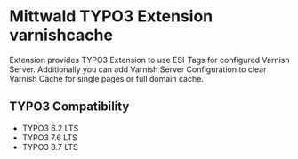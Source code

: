 # Mittwald TYPO3 Extension varnishcache
Extension provides TYPO3 Extension to use ESI-Tags for configured Varnish Server.
Additionally you can add Varnish Server Configuration to clear Varnish Cache for single pages or full domain cache.

## TYPO3 Compatibility
* TYPO3 6.2 LTS
* TYPO3 7.6 LTS
* TYPO3 8.7 LTS
